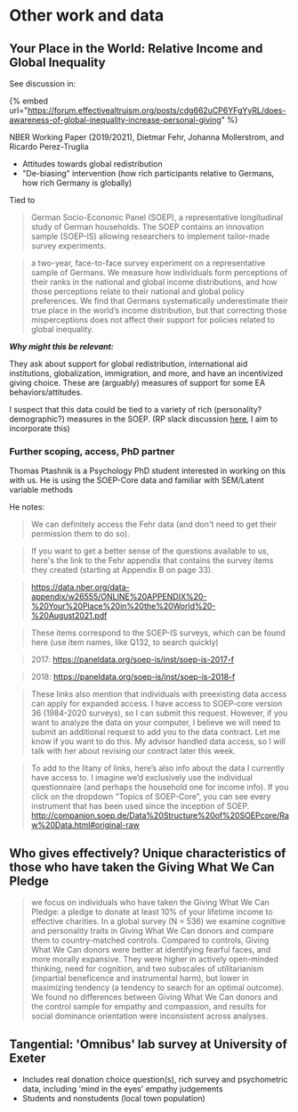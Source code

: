 # Other work and data

## Your Place in the World: Relative Income and Global Inequality&#x20;

See discussion in:

{% embed url="https://forum.effectivealtruism.org/posts/cdg662uCP6YFgYyRL/does-awareness-of-global-inequality-increase-personal-giving" %}

NBER Working Paper (2019/2021), Dietmar Fehr, Johanna Mollerstrom, and Ricardo Perez-Truglia

* Attitudes towards global redistribution
* "De-biasing" intervention (how rich participants relative to Germans, how rich Germany is globally)

Tied to

> German Socio-Economic Panel (SOEP), a representative longitudinal study of German households. The SOEP contains an innovation sample (SOEP-IS) allowing researchers to implement tailor-made survey experiments.

> a two-year, face-to-face survey experiment on a representative sample of Germans. We measure how individuals form perceptions of their ranks in the national and global income distributions, and how those perceptions relate to their national and global policy preferences. We find that Germans systematically underestimate their true place in the world’s income distribution, but that correcting those misperceptions does not affect their support for policies related to global inequality.

_**Why might this be relevant:**_&#x20;

They ask about support for global redistribution, international aid institutions, globalization, immigration, and more, and have an incentivized giving choice.  These are (arguably) measures of support for some EA behaviors/attitudes.

I suspect that this data could be tied to a variety of rich (personality? demographic?) measures in the SOEP.  (RP slack discussion [here](https://rethinkpriorities.slack.com/archives/G01962YABHB/p1638923727273900?thread\_ts=1635802401.031800\&cid=G01962YABHB), I aim to incorporate this)


###  Further scoping, access, PhD partner

Thomas Ptashnik is a Psychology PhD student interested in working on this with us. He is using the SOEP-Core data and familiar with SEM/Latent variable methods


He notes:

> We can definitely access the Fehr data (and don't need to get their permission them to do so).

> If you want to get a better sense of the questions available to us, here's the link to the Fehr appendix that contains the survey items they created (starting at Appendix B on page 33).

> https://data.nber.org/data-appendix/w26555/ONLINE%20APPENDIX%20-%20Your%20Place%20in%20the%20World%20-%20August2021.pdf



> These items correspond to the SOEP-IS surveys, which can be found here (use item names, like Q132, to search quickly)

> 2017:  https://paneldata.org/soep-is/inst/soep-is-2017-f

> 2018: https://paneldata.org/soep-is/inst/soep-is-2018-f

> These links also mention that individuals with preexisting data access can apply for expanded access. I have access to SOEP-core version 36 (1984-2020 surveys), so I can submit this request. However, if you want to analyze the data on your computer, I believe we will need to submit an additional request to add you to the data contract. Let me know if you want to do this. My advisor handled data access, so I will talk with her about revising our contract later this week.


> To add to the litany of links, here’s also info about the data I currently have access to. I imagine we’d exclusively use the individual questionnaire (and perhaps the household one for income info). If you click on the dropdown “Topics of SOEP-Core”, you can see every instrument that has been used since the inception of SOEP. http://companion.soep.de/Data%20Structure%20of%20SOEPcore/Raw%20Data.html#original-raw




## Who gives effectively? Unique characteristics of those who have taken the Giving What We Can Pledge

> we focus on individuals who have taken the Giving What We Can Pledge: a pledge to donate at least 10% of your lifetime income to effective charities. In a global survey (N = 536) we examine cognitive and personality traits in Giving What We Can donors and compare them to country-matched controls. Compared to controls, Giving What We Can donors were better at identifying fearful faces, and more morally expansive. They were higher in actively open-minded thinking, need for cognition, and two subscales of utilitarianism (impartial beneficence and instrumental harm), but lower in maximizing tendency (a tendency to search for an optimal outcome). We found no differences between Giving What We Can donors and the control sample for empathy and compassion, and results for social dominance orientation were inconsistent across analyses.&#x20;

## Tangential: 'Omnibus' lab survey at University of Exeter

* Includes real donation choice question(s), rich survey and psychometric data, including 'mind in the eyes' empathy judgements
* Students and nonstudents (local town population)
